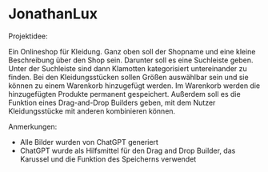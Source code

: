# JonathanLux

Projektidee:

Ein Onlineshop für Kleidung. Ganz oben soll der Shopname und eine kleine Beschreibung über den Shop sein. Darunter soll es eine Suchleiste geben. Unter der Suchleiste sind dann Klamotten kategorisiert untereinander zu finden. Bei den Kleidungsstücken sollen Größen auswählbar sein und sie können zu einem Warenkorb hinzugefügt werden. Im Warenkorb werden die hinzugefügten Produkte permanent gespeichert. Außerdem soll es die Funktion eines Drag-and-Drop Builders geben, mit dem Nutzer Kleidungsstücke mit anderen kombinieren können.  


Anmerkungen:
- Alle Bilder wurden von ChatGPT generiert
- ChatGPT wurde als Hilfsmittel für den Drag and Drop Builder, das Karussel und die Funktion des Speicherns verwendet
